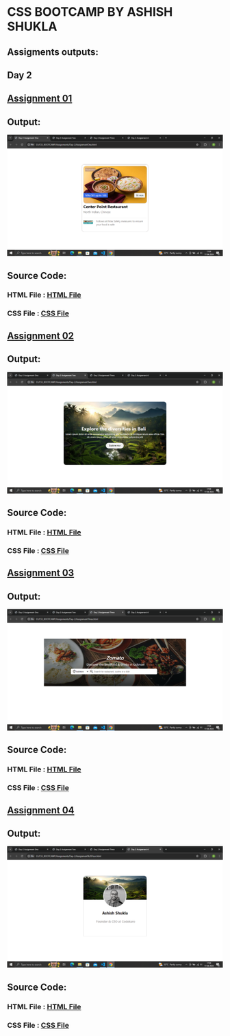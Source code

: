 # CSS BOOTCAMP BY ASHISH SHUKLA

## Assigments outputs:

## Day 2
## <u>Assignment 01</u>
## Output:
![This is an image](./OutputScreenshots/assignment1.png)
## Source Code:
### HTML File : [HTML File ](https://github.com/saieesh1997/CSS_BOOTCAMP/blob/main/Assignments/Day-2/AssignmentOne.html)
### CSS File : [CSS File ](https://github.com/saieesh1997/CSS_BOOTCAMP/blob/main/Assignments/Day-2/style.css)

## <u>Assignment 02</u>

## Output:
![This is an image](./OutputScreenshots/assignment2.png)
## Source Code:
### HTML File : [HTML File ](https://github.com/saieesh1997/CSS_BOOTCAMP/blob/main/Assignments/Day-2/AssignmentTwo.html)
### CSS File : [CSS File ](https://github.com/saieesh1997/CSS_BOOTCAMP/blob/main/Assignments/Day-2/style.css)

## <u>Assignment 03</u>

## Output:
![This is an image](./OutputScreenshots/assignment3.png)
## Source Code:
### HTML File : [HTML File ](https://github.com/saieesh1997/CSS_BOOTCAMP/blob/main/Assignments/Day-2/AssignmentThree.html)
### CSS File : [CSS File ](https://github.com/saieesh1997/CSS_BOOTCAMP/blob/main/Assignments/Day-2/style.css)

## <u>Assignment 04</u>

## Output:
![This is an image](./OutputScreenshots/assignment4.png)
## Source Code:
### HTML File : [HTML File ](https://github.com/saieesh1997/CSS_BOOTCAMP/blob/main/Assignments/Day-2/Assignment%20Four.html)
### CSS File : [CSS File ](https://github.com/saieesh1997/CSS_BOOTCAMP/blob/main/Assignments/Day-2/style.css)